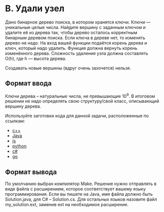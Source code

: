 # B. Удали узел

Дано бинарное дерево поиска, в котором хранятся ключи. Ключи — уникальные целые числа. Найдите вершину с заданным ключом и удалите её из дерева так, чтобы дерево осталось корректным бинарным деревом поиска. Если ключа в дереве нет, то изменять дерево не надо.
На вход вашей функции подаётся корень дерева и ключ, который надо удалить. Функция должна вернуть корень изменённого дерева. Сложность удаления узла должна составлять
O(h), где h — высота дерева.

Создавать новые вершины (вдруг очень захочется) нельзя.

## Формат ввода

Ключи дерева – натуральные числа, не превышающие 10<sup>9</sup>.
В итоговом решении не надо определять свою структуру/свой класс, описывающий вершину дерева.

Используйте заготовки кода для данной задачи, расположенные по ссылкам:

-   [c++](https://github.com/Yandex-Practicum/algorithms-templates/tree/main/cpp/sprint5_final/B)
-   [Java](https://github.com/Yandex-Practicum/algorithms-templates/tree/main/java/sprint5_final/B)
-   [js](https://github.com/Yandex-Practicum/algorithms-templates/tree/main/js/sprint5_final/B)
-   [python](https://github.com/Yandex-Practicum/algorithms-templates/tree/main/python/sprint5_final/B)
-   [c#](https://github.com/Yandex-Practicum/algorithms-templates/tree/main/csharp/sprint5_final/B)
-   [go](https://github.com/Yandex-Practicum/algorithms-templates/tree/main/go/sprint5_final/B)

## Формат вывода

По умолчанию выбран компилятор Make. Решение нужно отправлять в виде файла с расширением, которое соответствует вашему языку программирования. Если вы пишете на Java, имя файла должно быть Solution.java, для C# – Solution.cs. Для остальных языков назовите файл my_solution.ext, заменив ext на необходимое расширение.
